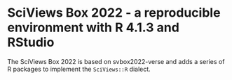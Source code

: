 # SciViews Box 2022 - a reproducible environment with R 4.1.3 and RStudio

The SciViews Box 2022 is based on svbox2022-verse and adds a series of R packages to implement the `SciViews::R` dialect.
